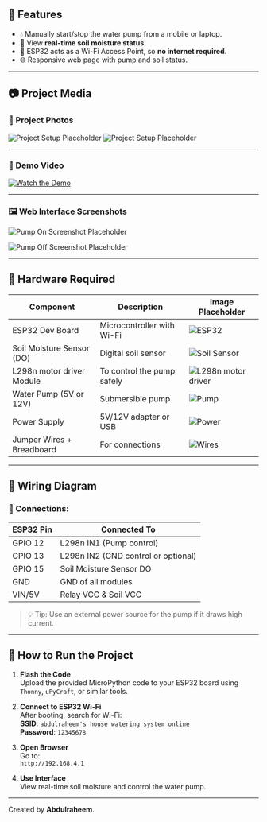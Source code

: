 
## 🔧 Features

- 💧 Manually start/stop the water pump from a mobile or laptop.
- 🌾 View **real-time soil moisture status**.
- 📡 ESP32 acts as a Wi-Fi Access Point, so **no internet required**.
- 🌐 Responsive web page with pump and soil status.

---

## 📷 Project Media

### 📸 Project Photos

![Project Setup Placeholder](https://www3.lunapic.com/do-not-link-here-use-hosting-instead/174955794841545997?9219435722)
![Project Setup Placeholder](https://www3.lunapic.com/editor/working/174955794841545997?6657517204)

---

### 🎥 Demo Video

[![Watch the Demo](images/video-thumbnail-placeholder.jpg)](https://example.com)

---

### 🖼 Web Interface Screenshots

  ![Pump On Screenshot Placeholder](images/pump-on-placeholder.png)

  ![Pump Off Screenshot Placeholder](images/pump-off-placeholder.png)

---

## 🧰 Hardware Required

| Component              | Description                         | Image Placeholder |
|------------------------|-------------------------------------|-------------------|
| ESP32 Dev Board        | Microcontroller with Wi-Fi          | ![ESP32](https://electronation.pk/wp-content/uploads/2023/05/ESP-WR2-1.jpg) |
| Soil Moisture Sensor (DO) | Digital soil sensor               | ![Soil Sensor](https://arduinodiy.wordpress.com/wp-content/uploads/2020/08/simplesensor2.png) |
| L298n motor driver Module | To control the pump safely          | ![L298n motor driver](https://electronation.pk/wp-content/uploads/2023/05/51OLJML2OL._AC_UF10001000_QL80_.jpg) |
| Water Pump (5V or 12V) | Submersible pump                    | ![Pump](https://digilog.pk/cdn/shop/files/Mini5VWaterPumpDiaphragmPumpMicroSelfPrimingSuctionDrinkingFountainWaterPumpWaterDispenserPump_6.webp?v=1734007520&width=720) |
| Power Supply           | 5V/12V adapter or USB               | ![Power](https://m.media-amazon.com/images/I/71SJEh+4jDL.jpg) |
| Jumper Wires + Breadboard | For connections                  | ![Wires](https://electronation.pk/wp-content/uploads/2023/05/758-04-1.jpg) |

---

## 🧠 Wiring Diagram


### 📌 Connections:

| ESP32 Pin | Connected To           |
|----------|------------------------|
| GPIO 12  | L298n IN1 (Pump control) |
| GPIO 13  | L298n IN2 (GND control or optional) |
| GPIO 15  | Soil Moisture Sensor DO |
| GND      | GND of all modules      |
| VIN/5V   | Relay VCC & Soil VCC    |

> 💡 Tip: Use an external power source for the pump if it draws high current.

---

## 🚀 How to Run the Project

1. **Flash the Code**  
   Upload the provided MicroPython code to your ESP32 board using `Thonny`, `uPyCraft`, or similar tools.

2. **Connect to ESP32 Wi-Fi**  
   After booting, search for Wi-Fi:  
   **SSID**: `abdulraheem's house watering system online`  
   **Password**: `12345678`

3. **Open Browser**  
   Go to:  
   `http://192.168.4.1`

4. **Use Interface**  
   View real-time soil moisture and control the water pump.

---
Created by **Abdulraheem**.

